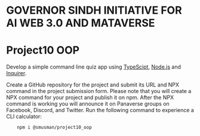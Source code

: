 # GOVERNOR SINDH INITIATIVE FOR AI WEB 3.0 AND MATAVERSE
# Project10 OOP

Develop a simple command line quiz app using [TypeScipt](https://www.typescriptlang.org/), [Node.js](https://nodejs.org/en/) and [Inquirer](https://www.npmjs.com/package/inquirer).

Create a GitHub repository for the project and submit its URL and NPX command in the project submission form. Please note that you will create a NPX command for your project and publish it on npm. After the NPX command is working you will announce it on Panaverse groups on Facebook, Discord, and Twitter.
Run the following command to experience a CLI calculator:

        npm i @smusman/project10_oop

